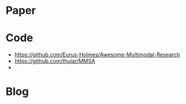 # Paper


# Code
- https://github.com/Eurus-Holmes/Awesome-Multimodal-Research
- https://github.com/thuiar/MMSA
- 



# Blog



